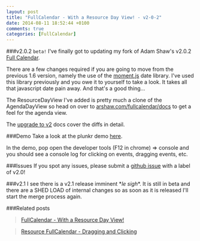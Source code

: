 ```yaml
---
layout: post
title: "FullCalendar - With a Resource Day View! - v2-0-2"
date: 2014-08-11 18:52:44 +0100
comments: true
categories: [FullCalendar]
---
```

###v2.0.2 `beta!`
I've finally got to updating my fork of Adam Shaw's v2.0.2 <a href="http://arshaw.com/fullcalendar/" target="_blank">Full Calendar</a>.  

There are a few changes required if you are going to move from the previous 1.6 version, namely the use of the <a href="http://momentjs.com/" target="_blank">moment.js</a> date library.  I've used this library previously and you owe it to yourself to take a look.  It takes all that javascript date pain away.  And that's a good thing...
<!--more-->
The ResourceDayView I've added is pretty much a clone of the AgendaDayView so head on over to <a href="http://arshaw.com/fullcalendar/docs/" target="_blank">arshaw.com/fullcalendar/docs</a> to get a feel for the agenda view.

The <a href="https://github.com/arshaw/fullcalendar/wiki/Upgrading-to-v2" target="_blank">upgrade to v2</a> docs cover the diffs in detail.

###Demo
Take a look at the plunkr demo <a href="http://embed.plnkr.co/cX9dH8eTjKaddJ0Gpw21/preview" target="_blank">here</a>.

In the demo, pop open the developer tools (F12 in chrome) => console and you should see a console log for clicking on events, dragging events, etc.

###Issues
If you spot any issues, please submit a <a href="https://github.com/seankenny/fullcalendar/issues" target="_blank">github issue</a> with a label of v2.0!

###v2.1
I see there is a v2.1 release imminent &#42;*le sigh*&#42;.  It is still in beta and there are a SHED LOAD of internal changes so as soon as it is released I'll start the merge process again.

###Related posts
>[FullCalendar - With a Resource Day View!](http://www.seankenny.me/blog/2013/08/14/fullcalendar-with-a-resource-day-view/)

>[Resource FullCalendar - Dragging and Clicking](http://www.seankenny.me/blog/2014/07/24/resource-fullcalendar-dragging-and-clicking/)